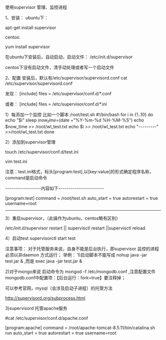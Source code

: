 使用supervisor 管理、监控进程


1、安装：
ubuntu下：

apt-get install supervisor

centos:

yum install supervisor

在ubuntu下安装后，自动启动，启动文件：   /etc/init.d/supervisor

centos下没有启动文件，清手动处理或者写一个启动文件


2、配置
安装后，默认有/etc/supervisor/supervisord.conf
cat /etc/supervisor/supervisord.conf

发现：
[include]
files = /etc/supervisor/conf.d/*.conf

或者：
[include]
files = /etc/supervisor/conf.d/*.ini

1）每添加一个监控
比如一个脚本
/root/test.sh
#!/bin/bash
for i in {1..10}
do
    echo "$i"
    sleep $i
    now_time=$(date +"%Y-%m-%d %H-%M-%S")
    echo $now_time >> /root/wl_test.txt
    echo $i >> /root/wl_test.txt
    echo "---------" >>/root/wl_test.txt
done


2）添加到supervisor管理

touch /etc/supervisor/conf.d/test.ini

vim test.ini

注意：test.ini格式，标头[program:test],以[key:value]的形式确定程序名称，command是启动命令

------------------内容如下-----------------------

[program:test]
command = /root/test.sh
auto_start = true
autorestart = true
username=root

-----------------------------------------

3）重启supervisor，（此操作为ubuntu，centos略有区别）

/etc/init.d/supervisor restart || supervisctl restart ||supervisctl reload

4）启动test
supervisorctl start test



注意事项：
对于托管服务来说，自身不能是后台执行，即supervisor 监控的进程必须以非daemon 方式运行；
举例：
1)启动脚本不能写成 nohup  java -jar test.jar &  ,而是 exec java -jar test.jar &

2)对于mongo来说 启动命令为 mongod -f /etc/mongodb.conf ,注意配置文件mongodb.conf中配置项：【后台运行：fork=true】要注释掉；

可以参考官网，mysql（会涉及启动子进程）的托管方法

http://supervisord.org/subprocess.html


3)supervisord 托管apache服务

#cat /etc/supervisor/conf.d/apache.conf

[program:apache]
command = /root/apache-tomcat-8.5.11/bin/catalina.sh run
auto_start = true
autorestart = true
username=root




